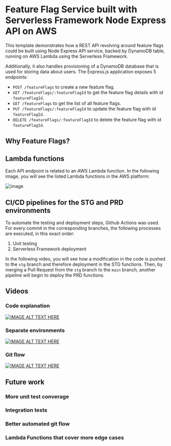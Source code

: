 <!--
title: 'Serverless Framework Node Express API service backed by DynamoDB on AWS'
description: 'This template demonstrates how to develop and deploy a simple Node Express API service backed by DynamoDB running on AWS Lambda using the Serverless Framework.'
layout: Doc
framework: v4
platform: AWS
language: nodeJS
priority: 1
authorLink: 'https://github.com/serverless'
authorName: 'Serverless, Inc.'
authorAvatar: 'https://avatars1.githubusercontent.com/u/13742415?s=200&v=4'
-->

# Feature Flag Service built with Serverless Framework Node Express API on AWS

This template demonstrates how a REST API revolving around feature flags could be built using Node Express API service, backed by DynamoDB table, running on AWS Lambda using the Serverless Framework.

Additionally, it also handles provisioning of a DynamoDB database that is used for storing data about users. The Express.js application exposes 5 endpoints:

 - `POST /featureFlags` to create a new feature flag.
 - `GET /featureFlags/:featureFlagId` to get the feature flag details with id `featureFlagId`.
 - `GET /featureFlags` to get the list of all feature flags.
 - `PUT /featureFlags/:featureFlagId` to update the feature flag with id `featureFlagId`.
 - `DELETE /featureFlags/:featureFlagId` to delete the feature flag with id `featureFlagId`.

## Why Feature Flags?

## Lambda functions

Each API endpoint is related to an AWS Lambda function. In the following image, you will see the listed Lambda functions in the AWS platform:

![image](https://github.com/user-attachments/assets/c1d6c01b-f6df-472f-8477-10ef7ec962fd)

## CI/CD pipelines for the STG and PRD environments

To automate the testing and deployment steps, Github Actions was used. For every commit in the corresponding branches, the following processes are executed, in this exact order:

1. Unit testing
2. Serverless Framework deployment

In the following video, you will see how a modification in the code is pushed to the `stg` branch and therefore deployment in the STG functions. Then, by merging a Pull Request from the `stg` branch to the `main` branch, another pipeline will begin to deploy the PRD functions.

## Videos

### Code explanation

[![IMAGE ALT TEXT HERE](https://img.youtube.com/vi/mpAxX74sotY/0.jpg)](https://www.youtube.com/watch?v=mpAxX74sotY)

### Separate environments

[![IMAGE ALT TEXT HERE](https://img.youtube.com/vi/1RwBB1iDvNE/0.jpg)](https://www.youtube.com/watch?v=1RwBB1iDvNE)

### Git flow

[![IMAGE ALT TEXT HERE](https://img.youtube.com/vi/6k9WepfQZ2A/0.jpg)](https://www.youtube.com/watch?v=6k9WepfQZ2A)

## Future work

### More unit test converage


### Integration tests


### Better automated git flow


### Lambda Functions that cover more edge cases
